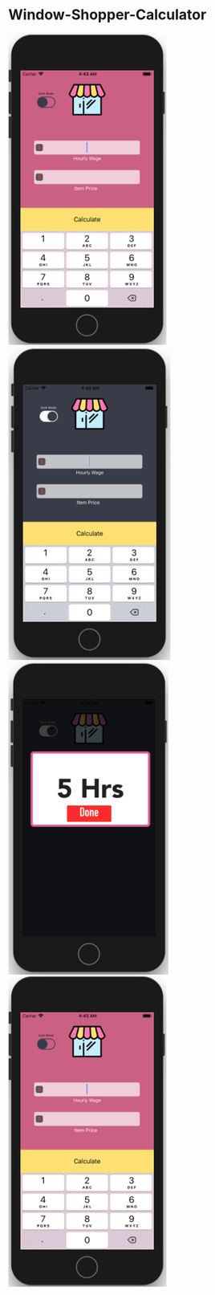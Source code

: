 # Window-Shopper-Calculator

<img align="center" src="one.png">
<img align="center" src="two.png">
<img align="center" src="three.png">
<img align="center" src="one.png">
